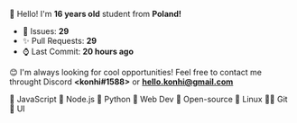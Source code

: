
👋 Hello! I'm <b>16 years old</b> student from <b>Poland!</b>

- 🔮 Issues: **29**
- ✨ Pull Requests: **29**
- ⌚ Last Commit: **20 hours ago**

😊 I'm always looking for cool opportunities! Feel free to contact me throught Discord <b><konhi#1588></b> or <b>hello.konhi@gmail.com</b>

💛 JavaScript   💚 Node.js   💙 Python   🧡 Web Dev   💖 Open-source   🐧 Linux   🐱‍💻 Git   🎨 UI
